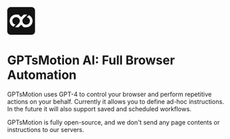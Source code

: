 <img src="src/assets/img/icon-128.png" width="64"/>

# GPTsMotion AI: Full Browser Automation


GPTsMotion uses GPT-4 to control your browser and perform repetitive actions on your behalf. Currently it allows you to define ad-hoc instructions. In the future it will also support saved and scheduled workflows.

GPTsMotion is fully open-source, and we don't send any page contents or instructions to our servers.



